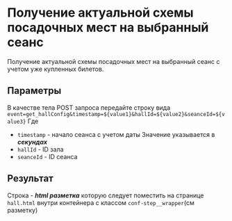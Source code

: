 # Получение актуальной схемы посадочных мест на выбранный сеанс

Получение актуальной схемы посадочных мест на выбранный сеанс с учетом уже купленных билетов.

## Параметры
В качестве тела POST запроса передайте строку вида `event=get_hallConfig&timestamp=${value1}&hallId=${value2}&seanceId=${value3}`
Где
* `timestamp` - начало сеанса  с учетом даты Значение указывается в ***секундах***
* `hallId` - ID зала
* `seanceId` - ID сеанса

## Результат

Строка - ***html разметка*** которую следует поместить на странице `hall.html` внутри контейнера с классом `conf-step__wrapper`(см разметку)